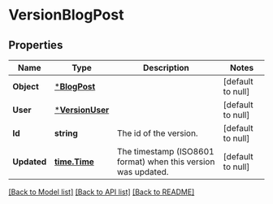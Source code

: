 # VersionBlogPost

## Properties
Name | Type | Description | Notes
------------ | ------------- | ------------- | -------------
**Object** | [***BlogPost**](BlogPost.md) |  | [default to null]
**User** | [***VersionUser**](VersionUser.md) |  | [default to null]
**Id** | **string** | The id of the version. | [default to null]
**Updated** | [**time.Time**](time.Time.md) | The timestamp (ISO8601 format) when this version was updated. | [default to null]

[[Back to Model list]](../README.md#documentation-for-models) [[Back to API list]](../README.md#documentation-for-api-endpoints) [[Back to README]](../README.md)

